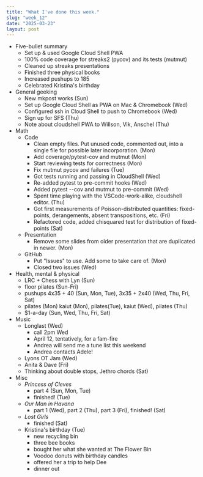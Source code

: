 ```yaml
---
title: "What I've done this week."
slug: "week_12"
date: "2025-03-23"
layout: post
---
```


* Five-bullet summary
    - Set up & used Google Cloud Shell PWA
    - 100% code coverage for streaks2 (pycov) and its tests (mutmut)
    - Cleaned up streaks presentations
    - Finished three physical books
    - Increased pushups to 185
    - Celebrated Kristina's birthday
* General geeking
    - New mkpost works (Sun)
    - Set up Google Cloud Shell as PWA on Mac & Chromebook (Wed)
    - Configured ssh in Cloud Shell to push to Chromebook (Wed)
    - Sign up for SFS (Thu)
    - Note about cloudshell PWA to Willson, Vik, Anschel (Thu)
* Math
    - Code
        - Clean empty files. Put unused code, commented out, into a single file for possible later incorporation. (Mon)
        - Add coverage/pytest-cov and mutmut (Mon)
        - Start reviewing tests for correctness (Mon)
        - Fix mutmut pycov and failures (Tue)
        - Got tests running and passing in CloudShell (Wed)
        - Re-added pytest to pre-commit hooks (Wed)
        - Added pytest --cov and mutmut to pre-commit (Wed)
        - Spent time playing with the VSCode-work-alike, cloudshell editor. (Thu)
        - Got first measurements of Poisson-distributed quantities: fixed-points, derangements, absent transpositions, etc. (Fri)
        - Refactored code, added chisquared test for distribution of fixed-points (Sat)
    - Presentation
        - Remove some slides from older presentation that are duplicated in newer. (Mon)
    - GitHub
        - Put "Issues" to use. Add some to take care of. (Mon)
        - Closed two issues (Wed)
* Health, mental & physical
    - LRC + Chess with Lyn (Sun)
    - floor pilates (Sun-Fri)
    - pushups 4x35 + 40 (Sun, Mon, Tue), 3x35 + 2x40 (Wed, Thu, Fri, Sat)
    - pilates (Mon) kaiut (Mon), pilates(Tue), kaiut (Wed), pilates (Thu)
    - $1-a-day (Sun, Wed, Thu, Fri, Sat)
* Music
    - Longlast (Wed)
        - call 2pm Wed
        - April 12, tentatively, for a fam-fire
        - Andrea will send me a tune list this weekend
        - Andrea contacts Adele!
    - Lyons OT Jam (Wed)
    - Anita & Dave (Fri)
    - Thinking about double stops, Jethro chords (Sat)
* Misc
    - *Princess of Cleves*
        - part 4 (Sun, Mon, Tue)
        - finished! (Tue)
    - *Our Man in Havana*
        - part 1 (Wed), part 2 (Thu), part 3 (Fri), finished! (Sat)
    - *Lost Girls*
        - finished (Sat)
    - Kristina's birthday (Tue)
        - new recycling bin
        - three bee books
        - bought her what she wanted at The Flower Bin
        - Voodoo donuts with birthday candles
        - offered her a trip to help Dee
        - dinner out
